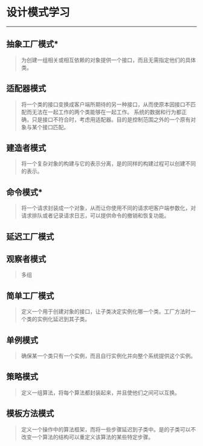 # 设计模式学习 #

----------

## 抽象工厂模式*
> 为创建一组相关或相互依赖的对象提供一个接口，而且无需指定他们的具体类。
## 适配器模式
> 将一个类的接口变换成客户端所期待的另一种接口，从而使原本因接口不匹配而无法在一起工作的两个类能够在一起工作。
系统的数据和行为都正确，只是接口不符合时，考虑用适配器。目的是控制范围之外的一个原有对象与某个接口匹配。
## 建造者模式
> 将一个复杂对象的构建与它的表示分离，是的同样的构建过程可以创建不同的表示。
## 命令模式*
> 将一个请求封装成一个对象，从而让你使用不同的请求吧客户端参数化，对请求排队或者记录请求日志，可以提供命令的撤销和恢复功能。
## 延迟工厂模式

## 观察者模式
> 多组
## 简单工厂模式
> 定义一个用于创建对象的接口，让子类决定实例化哪一个类。工厂方法时一个类的实例化延迟到其子类。
## 单例模式
> 确保某一个类只有一个实例，而且自行实例化并向整个系统提供这个实例。
## 策略模式
> 定义一组算法，将每个算法都封装起来，并且使他们之间可以互换。
## 模板方法模式
> 定义一个操作中的算法框架，而将一些步骤延迟到子类中。是的子类可以不改变一个算法的结构可以重定义该算法的某些特定步骤。